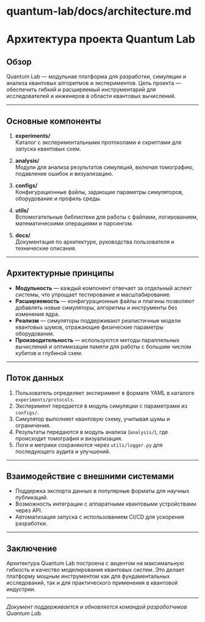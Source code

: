 # quantum-lab/docs/architecture.md

# Архитектура проекта Quantum Lab

## Обзор

Quantum Lab — модульная платформа для разработки, симуляции и анализа квантовых алгоритмов и экспериментов. Цель проекта — обеспечить гибкий и расширяемый инструментарий для исследователей и инженеров в области квантовых вычислений.

---

## Основные компоненты

1. **experiments/**  
   Каталог с экспериментальными протоколами и скриптами для запуска квантовых схем.

2. **analysis/**  
   Модули для анализа результатов симуляций, включая томографию, подавление ошибок и визуализацию.

3. **configs/**  
   Конфигурационные файлы, задающие параметры симуляторов, оборудование и профиль среды.

4. **utils/**  
   Вспомогательные библиотеки для работы с файлами, логированием, математическими операциями и парсингом.

5. **docs/**  
   Документация по архитектуре, руководства пользователя и технические описания.

---

## Архитектурные принципы

- **Модульность** — каждый компонент отвечает за отдельный аспект системы, что упрощает тестирование и масштабирование.
- **Расширяемость** — конфигурационные файлы и плагины позволяют добавлять новые симуляторы, алгоритмы и инструменты без изменения ядра.
- **Реализм** — симуляторы поддерживают реалистичные модели квантовых шумов, отражающие физические параметры оборудования.
- **Производительность** — используются методы параллельных вычислений и оптимизации памяти для работы с большим числом кубитов и глубиной схем.

---

## Поток данных

1. Пользователь определяет эксперимент в формате YAML в каталоге `experiments/protocols`.
2. Эксперимент передается в модуль симуляции с параметрами из `configs/`.
3. Симулятор выполняет квантовую схему, учитывая шумы и ограничения.
4. Результаты передаются в модуль анализа (`analysis/`), где происходит томография и визуализация.
5. Логи и метрики сохраняются через `utils/logger.py` для последующего аудита и улучшений.

---

## Взаимодействие с внешними системами

- Поддержка экспорта данных в популярные форматы для научных публикаций.
- Возможность интеграции с аппаратными квантовыми устройствами через API.
- Автоматизация запуска с использованием CI/CD для ускорения разработки.

---

## Заключение

Архитектура Quantum Lab построена с акцентом на максимальную гибкость и качество моделирования квантовых систем. Это делает платформу мощным инструментом как для фундаментальных исследований, так и для практического применения в квантовой индустрии.

---

*Документ поддерживается и обновляется командой разработчиков Quantum Lab.*

